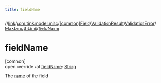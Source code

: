 ```yaml
---
title: fieldName
---
```

//[link](../../../../../../index.html)/[com.tink.model.misc](../../../../index.html)/[[common]Field](../../../index.html)/[ValidationResult](../../index.html)/[ValidationError](../index.html)/[MaxLengthLimit](index.html)/[fieldName](field-name.html)



# fieldName



[common]\
open override val [fieldName](field-name.html): [String](https://kotlinlang.org/api/latest/jvm/stdlib/kotlin/-string/index.html)



The [name](../../../name.html) of the field




